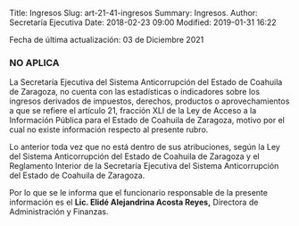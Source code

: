 Title: Ingresos
Slug: art-21-41-ingresos
Summary: Ingresos.
Author: Secretaría Ejecutiva
Date: 2018-02-23 09:00
Modified: 2019-01-31 16:22


Fecha de última actualización: 03 de Diciembre 2021


### NO APLICA

La Secretaría Ejecutiva del Sistema Anticorrupción del Estado de Coahuila de Zaragoza, no cuenta con las estadísticas o indicadores sobre los ingresos derivados de impuestos, derechos, productos o aprovechamientos a que se refiere el artículo 21, fracción XLI de la Ley de Acceso a la Información Pública para el Estado de Coahuila de Zaragoza, motivo por el cual no existe información respecto al presente rubro.

Lo anterior toda vez que no está dentro de sus atribuciones, según la Ley del Sistema Anticorrupción del Estado de Coahuila de Zaragoza y el Reglamento Interior de la Secretaría Ejecutiva del Sistema Anticorrupción del Estado de Coahuila de Zaragoza.

Por lo que se le informa que el funcionario responsable de la presente información es el **Lic. Elidé Alejandrina Acosta Reyes,** Directora de Administración y Finanzas.
